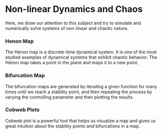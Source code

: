 # Non-linear Dynamics and Chaos

Here, we draw our attention to this subject and try to simulate and numerically solve systems of 
non-linear and chaotic nature.

### Henon Map
The Hénon map is a discrete-time dynamical system. It is one of the most studied examples of dynamical
systems that exhibit chaotic behavior. The Hénon map takes a point in the plane and maps it to a new point.

### Bifurcation Map
The bifurcation maps are generated by iterating a given function for many times until we reach a stability
point, and then repeating the process by varying the controlling parameter and then plotting the results.

### Cobweb Plots
Cobweb plot is a powerful tool that helps us visualize a map and gives us great intuition about the 
stability points and bifurcations in a map.
